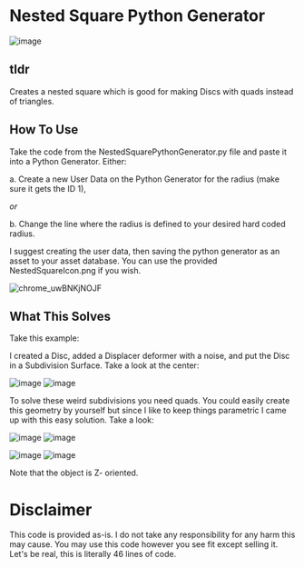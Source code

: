 # Nested Square Python Generator

![image](https://github.com/YoYoFreakCJ/C4D-NestedSquarePythonGenerator/assets/59722190/90f18634-b877-48ff-a2e6-e0d48cfca000)

## tldr
Creates a nested square which is good for making Discs with quads instead of triangles.

## How To Use
Take the code from the NestedSquarePythonGenerator.py file and paste it into a Python Generator. Either:

a. Create a new User Data on the Python Generator for the radius (make sure it gets the ID 1),

_or_

b. Change the line where the radius is defined to your desired hard coded radius.

I suggest creating the user data, then saving the python generator as an asset to your asset database. You can use the provided NestedSquareIcon.png if you wish.

![chrome_uwBNKjNOJF](https://github.com/YoYoFreakCJ/C4D-NestedSquarePythonGenerator/assets/59722190/b0a98934-81c6-4b75-9b86-f87a4e4f3628)

## What This Solves

Take this example:

I created a Disc, added a Displacer deformer with a noise, and put the Disc in a Subdivision Surface. Take a look at the center:

![image](https://github.com/YoYoFreakCJ/C4D-NestedSquarePythonGenerator/assets/59722190/d77e5f32-2e13-43e5-8842-81410b5a3a47)
![image](https://github.com/YoYoFreakCJ/C4D-NestedSquarePythonGenerator/assets/59722190/2ad4233d-ab89-4ca1-8da3-0901f3644a07)

To solve these weird subdivisions you need quads. You could easily create this geometry by yourself but since I like to keep things parametric I came up with this easy solution. Take a look:

![image](https://github.com/YoYoFreakCJ/C4D-NestedSquarePythonGenerator/assets/59722190/ed5b4455-4dfb-403b-92b1-3b96ff17b157)
![image](https://github.com/YoYoFreakCJ/C4D-NestedSquarePythonGenerator/assets/59722190/989033c4-bbc6-4c71-bd9d-531f37abfd3a)

![image](https://github.com/YoYoFreakCJ/C4D-NestedSquarePythonGenerator/assets/59722190/d3d753f9-0947-4edd-8f0d-8b10b0354221)
![image](https://github.com/YoYoFreakCJ/C4D-NestedSquarePythonGenerator/assets/59722190/134c3545-3ea7-4bce-a4a6-ebb7db971c8b)


Note that the object is Z- oriented.

# Disclaimer

This code is provided as-is. I do not take any responsibility for any harm this may cause. You may use this code however you see fit except selling it.
Let's be real, this is literally 46 lines of code.
